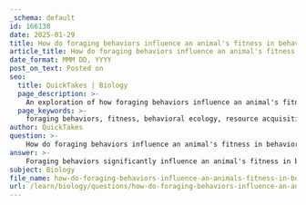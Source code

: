 ```yaml
---
_schema: default
id: 166138
date: 2025-01-29
title: How do foraging behaviors influence an animal's fitness in behavioral ecology?
article_title: How do foraging behaviors influence an animal's fitness in behavioral ecology?
date_format: MMM DD, YYYY
post_on_text: Posted on
seo:
  title: QuickTakes | Biology
  page_description: >-
    An exploration of how foraging behaviors influence an animal's fitness in behavioral ecology, highlighting resource acquisition, predation risk adjustments, the role of social learning, niche partitioning, adaptation to environmental changes, and impacts on reproductive success.
  page_keywords: >-
    foraging behaviors, fitness, behavioral ecology, resource acquisition, predation risk, social learning, niche partitioning, environmental adaptation, reproductive success, optimality theory, energy intake, competition, biodiversity, ecosystem stability
author: QuickTakes
question: >-
    How do foraging behaviors influence an animal's fitness in behavioral ecology?
answer: >-
    Foraging behaviors significantly influence an animal's fitness in behavioral ecology by directly affecting its ability to acquire resources necessary for survival and reproduction. Here are several key ways in which foraging behaviors impact fitness:\n\n1. **Resource Acquisition**: The primary function of foraging is to locate and consume food. Animals that develop efficient foraging strategies can maximize their energy intake while minimizing the energy expended in searching for food. For example, optimality theory suggests that animals will adopt foraging strategies that yield the best possible energy return relative to the costs incurred during the search. This balance is crucial for maintaining energy reserves, which are vital for survival and reproductive success.\n\n2. **Predation Risk**: Foraging behaviors are often adjusted based on the presence of predators. Animals may alter their foraging locations, times, or methods to reduce the risk of predation. For instance, a bird may choose to forage in areas with dense cover to avoid being seen by predators. By minimizing predation risk while foraging, animals can increase their chances of survival, thereby enhancing their overall fitness.\n\n3. **Social Learning and Information Use**: In some species, foraging behaviors are influenced by social interactions and the sharing of information. Animals may learn from others about the location of food sources or the best foraging techniques. This social learning can lead to more efficient foraging strategies, improving the fitness of individuals that are able to capitalize on the knowledge of others.\n\n4. **Niche Partitioning**: Foraging behaviors can also lead to niche partitioning, where different species or individuals exploit different resources or foraging strategies to reduce competition. This can enhance the survival of multiple species within the same habitat, contributing to biodiversity and ecosystem stability.\n\n5. **Adaptation to Environmental Changes**: Animals may need to adapt their foraging behaviors in response to changes in resource availability due to environmental factors such as seasonal changes or habitat alterations. Those that can quickly adjust their foraging strategies are more likely to thrive in changing conditions, thus enhancing their fitness.\n\n6. **Reproductive Success**: Foraging behaviors can also influence reproductive success. For example, males that can secure more food may be more attractive to females, leading to higher mating success. Additionally, females that are better foragers may produce healthier offspring due to better nutrition during gestation or lactation.\n\nIn summary, foraging behaviors are critical to an animal's fitness as they directly affect resource acquisition, survival strategies against predation, social learning, niche partitioning, adaptability to environmental changes, and reproductive success. Understanding these behaviors within the framework of behavioral ecology provides insights into how animals interact with their environment and the evolutionary pressures that shape their behaviors.
subject: Biology
file_name: how-do-foraging-behaviors-influence-an-animals-fitness-in-behavioral-ecology.md
url: /learn/biology/questions/how-do-foraging-behaviors-influence-an-animals-fitness-in-behavioral-ecology
---
```


&nbsp;
